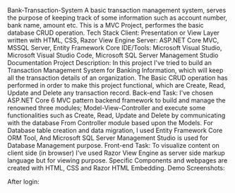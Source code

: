 Bank-Transaction-System
A basic transaction management system, serves the purpose of keeping track of some information such as account number, bank name, amount etc. This is a MVC Project, performes the basic database CRUD operation.
Tech Stack
Client: Presentation or View Layer written with HTML, CSS, Razor View Engine
Server: ASP.NET Core MVC, MSSQL Server, Entity Framework Core
IDE/Tools: Microsoft Visual Studio, Microsoft Visual Studio Code, Microsoft SQL Server Management Studio
Documentation
Project Description: In this project I've tried to build an Transaction Management System for Banking Information, which will keep all the transaction details of an organization. The Basic CRUD operation has performed in order to make this project functional, which are Create, Read, Update and Delete any transaction record.
Back-end Task: I've chosen ASP.NET Core 6 MVC pattern backend framework to build and manage the renowned three modules; Model-View-Controller and execute some functionalities such as Create, Read, Update and Delete by communicating with the database From Controller module based upon the Models. For Database table creation and data migration, I used Entity Framework Core ORM Tool, And Microsoft SQL Server Management Studio is used for Database Management purpose.
Front-end Task: To visualize content on client side (in browser) I've used Razor View Engine as server side markup language but for viewing purpose.
Specific Components and webpages are created with HTML, CSS and Razor HTML Embedding.
Demo Screenshots:
 




 
After login:
 
 
 
 
 

 

